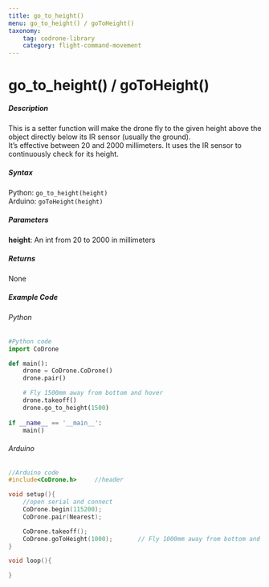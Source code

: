```yaml
---
title: go_to_height()
menu: go_to_height() / goToHeight()
taxonomy:
	tag: codrone-library
	category: flight-command-movement
---
```


# go_to_height() / goToHeight()

##### Description

This is a setter function will make the drone fly to the given height above the object directly below its IR sensor (usually the ground).<br />
It’s effective between 20 and 2000 millimeters. It uses the IR sensor to continuously check for its height.

##### Syntax
Python: ```go_to_height(height)```<br />
Arduino: ```goToHeight(height)```

##### Parameters

**height**: An int from 20 to 2000 in millimeters

##### Returns

None

##### Example Code
###### Python
```python
#Python code
import CoDrone

def main():
	drone = CoDrone.CoDrone()
	drone.pair()

	# Fly 1500mm away from bottom and hover
	drone.takeoff()
	drone.go_to_height(1500)  
	
if __name__ == '__main__':
	main()

```
###### Arduino
```c
//Arduino code
#include<CoDrone.h>		//header

void setup(){
	//open serial and connect
	CoDrone.begin(115200);
	CoDrone.pair(Nearest);

	CoDrone.takeoff();
	CoDrone.goToHeight(1000); 		// Fly 1000mm away from bottom and hover	
}

void loop(){

}

```